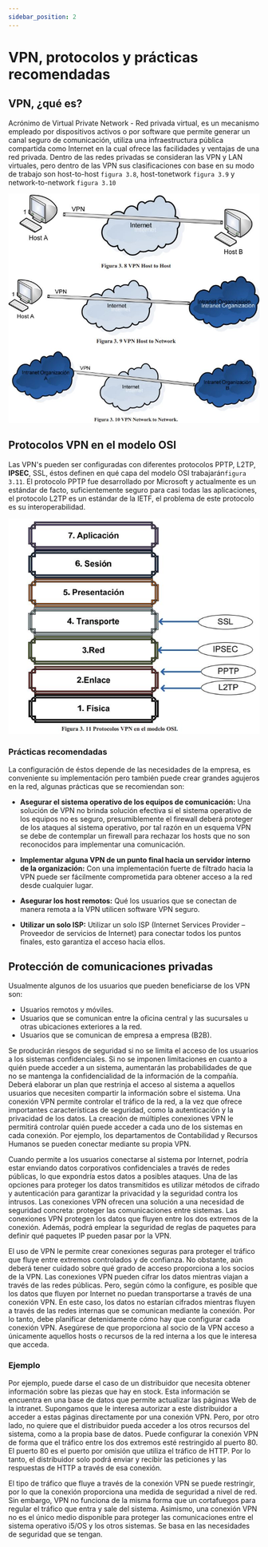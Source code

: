 ```yaml
---
sidebar_position: 2
---
```


# VPN, protocolos y prácticas recomendadas

## VPN, ¿qué es?

Acrónimo de Virtual Private Network - Red privada virtual, es un mecanismo empleado por dispositivos activos o por software que permite generar un canal seguro de comunicación, utiliza una infraestructura pública compartida como Internet en la cual ofrece las facilidades y ventajas de una red privada. Dentro de las redes privadas se consideran las VPN y LAN virtuales, pero dentro de las VPN sus clasificaciones con base en su modo de trabajo son host-to-host `figura 3.8`, host-tonetwork `figura 3.9` y network-to-network `figura 3.10`

![Docs Version Dropdown](/img/data-communication-security/VPN.JPG)

## Protocolos VPN en el modelo OSI

Las VPN's pueden ser configuradas con diferentes protocolos PPTP, L2TP, **IPSEC**, SSL, éstos definen en qué capa del modelo OSI trabajarán`figura 3.11`. El protocolo PPTP fue desarrollado por Microsoft y actualmente es un estándar de facto, suficientemente seguro para casi todas las aplicaciones, el protocolo L2TP es un estándar de la IETF, el problema de este protocolo es su interoperabilidad.

![Docs Version Dropdown](/img/data-communication-security/VPN-OSI.JPG)

### Prácticas recomendadas

La configuración de éstos depende de las necesidades de la empresa, es conveniente su implementación pero también puede crear grandes agujeros en la red, algunas prácticas que se recomiendan son:

- **Asegurar el sistema operativo de los equipos de comunicación:** Una solución de VPN no
  brinda solución efectiva si el sistema operativo de los equipos no es seguro, presumiblemente el
  firewall deberá proteger de los ataques al sistema operativo, por tal razón en un esquema VPN se
  debe de contemplar un firewall para rechazar los hosts que no son reconocidos para implementar
  una comunicación.

- **Implementar alguna VPN de un punto final hacia un servidor interno de la organización:** Con una implementación fuerte de filtrado hacia la VPN puede ser fácilmente comprometida para obtener acceso a la red desde cualquier lugar.

- **Asegurar los host remotos:** Qué los usuarios que se conectan de manera remota a la VPN utilicen software VPN seguro.

- **Utilizar un solo ISP:** Utilizar un solo ISP (Internet Services Provider – Proveedor de servicios de Internet) para conectar todos los puntos finales, esto garantiza el acceso hacia ellos.

## Protección de comunicaciones privadas

Usualmente algunos de los usuarios que pueden beneficiarse de los VPN son:

- Usuarios remotos y móviles.
- Usuarios que se comunican entre la oficina central y las sucursales u otras ubicaciones exteriores a la red.
- Usuarios que se comunican de empresa a empresa (B2B).

Se producirán riesgos de seguridad si no se limita el acceso de los usuarios a los sistemas confidenciales. Si no se imponen limitaciones en cuanto a quién puede acceder a un sistema, aumentarán las probabilidades de que no se mantenga la confidencialidad de la información de la compañía. Deberá elaborar un plan que restrinja el acceso al sistema a aquellos usuarios que necesiten compartir la información sobre el sistema. Una conexión VPN permite controlar el tráfico de la red, a la vez que ofrece importantes características de seguridad, como la autenticación y la privacidad de los datos. La creación de múltiples conexiones VPN le permitirá controlar quién puede acceder a cada uno de los sistemas en cada conexión. Por ejemplo, los departamentos de Contabilidad y Recursos Humanos se pueden conectar mediante su propia VPN.

Cuando permite a los usuarios conectarse al sistema por Internet, podría estar enviando datos corporativos confidenciales a través de redes públicas, lo que expondría estos datos a posibles ataques. Una de las opciones para proteger los datos transmitidos es utilizar métodos de cifrado y autenticación para garantizar la privacidad y la seguridad contra los intrusos. Las conexiones VPN ofrecen una solución a una necesidad de seguridad concreta: proteger las comunicaciones entre sistemas. Las conexiones VPN protegen los datos que fluyen entre los dos extremos de la conexión. Además, podrá emplear la seguridad de reglas de paquetes para definir qué paquetes IP pueden pasar por la VPN.

El uso de VPN le permite crear conexiones seguras para proteger el tráfico que fluye entre extremos controlados y de confianza. No obstante, aún deberá tener cuidado sobre qué grado de acceso proporciona a los socios de la VPN. Las conexiones VPN pueden cifrar los datos mientras viajan a través de las redes públicas. Pero, según cómo la configure, es posible que los datos que fluyen por Internet no puedan transportarse a través de una conexión VPN. En este caso, los datos no estarían cifrados mientras fluyen a través de las redes internas que se comunican mediante la conexión. Por lo tanto, debe planificar detenidamente cómo hay que configurar cada conexión VPN. Asegúrese de que proporciona al socio de la VPN acceso a únicamente aquellos hosts o recursos de la red interna a los que le interesa que acceda.

### Ejemplo

Por ejemplo, puede darse el caso de un distribuidor que necesita obtener información sobre las piezas que hay en stock. Esta información se encuentra en una base de datos que permite actualizar las páginas Web de la intranet. Supongamos que le interesa autorizar a este distribuidor a acceder a estas páginas directamente por una conexión VPN. Pero, por otro lado, no quiere que el distribuidor pueda acceder a los otros recursos del sistema, como a la propia base de datos. Puede configurar la conexión VPN de forma que el tráfico entre los dos extremos esté restringido al puerto 80. El puerto 80 es el puerto por omisión que utiliza el tráfico de HTTP. Por lo tanto, el distribuidor solo podrá enviar y recibir las peticiones y las respuestas de HTTP a través de esa conexión.

El tipo de tráfico que fluye a través de la conexión VPN se puede restringir, por lo que la conexión proporciona una medida de seguridad a nivel de red. Sin embargo, VPN no funciona de la misma forma que un cortafuegos para regular el tráfico que entra y sale del sistema. Asimismo, una conexión VPN no es el único medio disponible para proteger las comunicaciones entre el sistema operativo i5/OS y los otros sistemas. Se basa en las necesidades de seguridad que se tengan.
